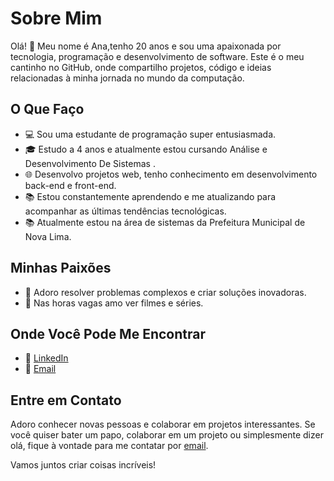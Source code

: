 # Sobre Mim


Olá! 👋 Meu nome é Ana,tenho 20 anos e sou uma apaixonada por tecnologia, programação e desenvolvimento de software. Este é o meu cantinho no GitHub, onde compartilho projetos, código e ideias relacionadas à minha jornada no mundo da computação.

## O Que Faço

- 💻 Sou uma estudante de programação super entusiasmada.
- 🎓 Estudo a 4 anos e atualmente estou cursando Análise e Desenvolvimento De Sistemas .
- 🌐 Desenvolvo projetos web, tenho conhecimento em desenvolvimento back-end e front-end.
- 📚 Estou constantemente aprendendo e me atualizando para acompanhar as últimas tendências tecnológicas.
- 📚 Atualmente estou na área de sistemas da Prefeitura Municipal de Nova Lima.
## Minhas Paixões

- 🚀 Adoro resolver problemas complexos e criar soluções inovadoras.
- 🌈 Nas horas vagas amo ver filmes e séries.

## Onde Você Pode Me Encontrar
- 💼 [LinkedIn](https://www.linkedin.com/in/ana-clara-dos-santos-a06090251/)
- 💼 [Email](anacsantosweb18@gmail.com)


## Entre em Contato

Adoro conhecer novas pessoas e colaborar em projetos interessantes. Se você quiser bater um papo, colaborar em um projeto ou simplesmente dizer olá, fique à vontade para me contatar por [email](anacsantosweb18@gmail.com).

Vamos juntos criar coisas incríveis!
